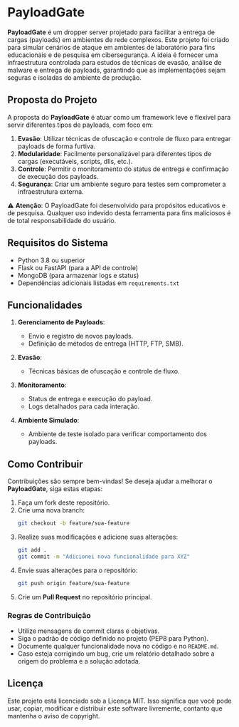 # PayloadGate

**PayloadGate** é um dropper server projetado para facilitar a entrega de cargas (payloads) em ambientes de rede complexos. Este projeto foi criado para simular cenários de ataque em ambientes de laboratório para fins educacionais e de pesquisa em cibersegurança. A ideia é fornecer uma infraestrutura controlada para estudos de técnicas de evasão, análise de malware e entrega de payloads, garantindo que as implementações sejam seguras e isoladas do ambiente de produção.

## Proposta do Projeto

A proposta do **PayloadGate** é atuar como um framework leve e flexível para servir diferentes tipos de payloads, com foco em:

1. **Evasão**: Utilizar técnicas de ofuscação e controle de fluxo para entregar payloads de forma furtiva.
2. **Modularidade**: Facilmente personalizável para diferentes tipos de cargas (executáveis, scripts, dlls, etc.).
3. **Controle**: Permitir o monitoramento do status de entrega e confirmação de execução dos payloads.
4. **Segurança**: Criar um ambiente seguro para testes sem comprometer a infraestrutura externa.
   
⚠️ **Atenção**: O PayloadGate foi desenvolvido para propósitos educativos e de pesquisa. Qualquer uso indevido desta ferramenta para fins maliciosos é de total responsabilidade do usuário.

## Requisitos do Sistema

- Python 3.8 ou superior
- Flask ou FastAPI (para a API de controle)
- MongoDB (para armazenar logs e status)
- Dependências adicionais listadas em `requirements.txt`

## Funcionalidades

1. **Gerenciamento de Payloads**:
   - Envio e registro de novos payloads.
   - Definição de métodos de entrega (HTTP, FTP, SMB).
   
2. **Evasão**:
   - Técnicas básicas de ofuscação e controle de fluxo.
   
3. **Monitoramento**:
   - Status de entrega e execução do payload.
   - Logs detalhados para cada interação.

4. **Ambiente Simulado**:
   - Ambiente de teste isolado para verificar comportamento dos payloads.

## Como Contribuir

Contribuições são sempre bem-vindas! Se deseja ajudar a melhorar o **PayloadGate**, siga estas etapas:

1. Faça um fork deste repositório.
2. Crie uma nova branch:
    ```bash
    git checkout -b feature/sua-feature
    ```
3. Realize suas modificações e adicione suas alterações:
    ```bash
    git add .
    git commit -m "Adicionei nova funcionalidade para XYZ"
    ```
4. Envie suas alterações para o repositório:
    ```bash
    git push origin feature/sua-feature
    ```
5. Crie um **Pull Request** no repositório principal.

### Regras de Contribuição

- Utilize mensagens de commit claras e objetivas.
- Siga o padrão de código definido no projeto (PEP8 para Python).
- Documente qualquer funcionalidade nova no código e no `README.md`.
- Caso esteja corrigindo um bug, crie um relatório detalhado sobre a origem do problema e a solução adotada.

## Licença

Este projeto está licenciado sob a Licença MIT. Isso significa que você pode usar, copiar, modificar e distribuir este software livremente, contanto que mantenha o aviso de copyright.
